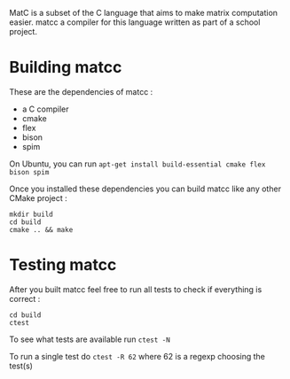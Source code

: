 MatC is a subset of the C language that aims to make matrix computation easier. matcc a compiler for this language
written as part of a school project.

Building matcc
===============

These are the dependencies of matcc :

  * a C compiler
  * cmake
  * flex
  * bison
  * spim

On Ubuntu, you can run `apt-get install build-essential cmake flex bison spim`

Once you installed these dependencies you can build matcc like any other CMake project :
```
mkdir build
cd build
cmake .. && make
```

Testing matcc
=============

After you built matcc feel free to run all tests to check if everything is correct :
```
cd build
ctest
```

To see what tests are available run `ctest -N`

To run a single test do `ctest -R 62` where 62 is a regexp choosing the test(s)


